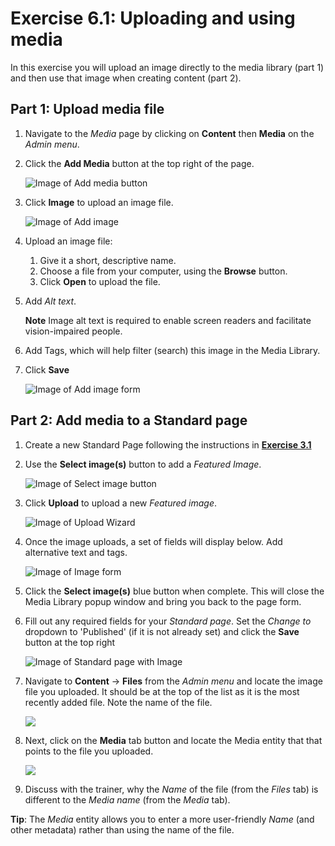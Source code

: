 # Exercise 6.1: Uploading and using media

In this exercise you will upload an image directly to the media library \(part 1\) and then use that image when creating content \(part 2\).

## Part 1: Upload media file

1. Navigate to the _Media_ page by clicking on **Content** then **Media** on the _Admin menu_.
2. Click the **Add Media** button at the top right of the page.

    ![Image of Add media button](../.gitbook/assets/Ex-6-1-Add-Image-0-a.png)
   
3. Click **Image** to upload an image file.
   
   ![Image of Add image](../.gitbook/assets/Ex-6-1-Add-Image-0-b.png)
 
4. Upload an image file:
   1. Give it a short, descriptive name.
   2. Choose a file from your computer, using the **Browse** button.
   3. Click **Open** to upload the file.
5. Add _Alt text_.

    **Note** Image alt text is required to enable screen readers and facilitate vision-impaired people.

6. Add Tags, which will help filter \(search\) this image in the Media Library.
7. Click **Save**

    ![Image of Add image form](../.gitbook/assets/Ex-6-1-Add-Image-1.png) 

## Part 2: Add media to a Standard page

1. Create a new Standard Page following the instructions in **[Exercise 3.1](../unit-3-managing-content-in-govcms/Exercise-3-1-Create-some-content.md)**


2. Use the **Select image\(s\)** button to add a _Featured Image_.

    ![Image of Select image button](../.gitbook/assets/Ex-6-1-Add-Media-1.png)

3. Click **Upload** to upload a new _Featured image_.

    ![Image of Upload Wizard](../.gitbook/assets/Ex-6-1-Add-Media-2.png)  

4. Once the image uploads, a set of fields will display below. Add alternative text and tags.

    ![Image of Image form](../.gitbook/assets/Ex-6-1-Add-Media-3.png)

5. Click the **Select image\(s\)** blue button when complete. This will close the Media Library popup window and bring you back to the page form.

6. Fill out any required fields for your _Standard page_. Set the _Change to_ dropdown to 'Published' \(if it is not already set\) and click the **Save** button at the top right

   ![Image of Standard page with Image](../.gitbook/assets/Ex-6-1-Add-Media-4.png)

7. Navigate to **Content** → **Files** from the _Admin menu_ and locate the image file you uploaded. It should be at the top of the list as it is the most recently added file. Note the name of the file.

   ![](../.gitbook/assets/Ex-6-1-Add-Media-5.png)

8. Next, click on the **Media** tab button and locate the Media entity that that points to the file you uploaded.

   ![](../.gitbook/assets/Ex-6-1-Add-Media-6.png)

9. Discuss with the trainer, why the _Name_ of the file \(from the _Files_ tab\) is different to the _Media name_ \(from the _Media_ tab\).

**Tip**: The _Media_ entity allows you to enter a more user-friendly _Name_ \(and other metadata\) rather than using the name of the file.
